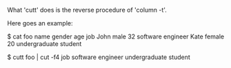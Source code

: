What 'cutt' does is the reverse procedure of 'column -t'.

Here goes an example:

$ cat foo 
name    gender    age    job
John    male      32     software engineer
Kate    female    20     undergraduate student

$ cutt foo | cut -f4
job
software engineer
undergraduate student
